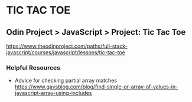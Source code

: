 # TIC TAC TOE

## Odin Project > JavaScript > Project: Tic Tac Toe
https://www.theodinproject.com/paths/full-stack-javascript/courses/javascript/lessons/tic-tac-toe



### Helpful Resources

- Advice for checking partial array matches https://www.gavsblog.com/blog/find-single-or-array-of-values-in-javascript-array-using-includes
